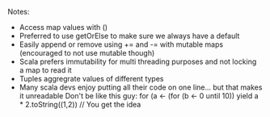 Notes:

- Access map values with ()
- Preferred to use getOrElse to make sure we always have a default
- Easily append or remove using += and -= with mutable maps (encouraged to not use mutable though)
- Scala prefers immutability for multi threading purposes and not locking a map to read it
- Tuples aggregrate values of different types
- Many scala devs enjoy putting all their code on one line... but that makes it unreadable
  Don't be like this guy:
    for (a <- (for (b <- 0 until 10)) yield a * 2.toString((1,2)) // You get the idea